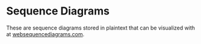 Sequence Diagrams
=================

These are sequence diagrams stored in plaintext that can be visualized with at
[websequencediagrams.com](https://www.websequencediagrams.com).
